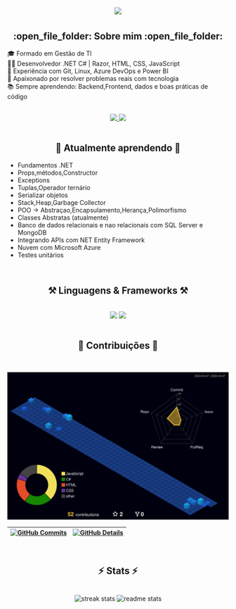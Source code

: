 <h1 align="center">
    <img src="https://readme-typing-svg.herokuapp.com/?font=Righteous&size=35&center=true&vCenter=true&width=500&height=70&duration=4000&lines=Hi+There!+👋;+I'm+Lucas+Cordeiro!;" />
</h1>

<h2 align = "Center">:open_file_folder: Sobre mim :open_file_folder:</h2>

🎓 Formado em Gestão de TI  
👨‍💻 Desenvolvedor .NET C# | Razor, HTML, CSS, JavaScript  
🔧 Experiência com Git, Linux, Azure DevOps e Power BI  
🚀 Apaixonado por resolver problemas reais com tecnologia  
📚 Sempre aprendendo: Backend,Frontend, dados e boas práticas de código  
</br>
<div align="center"> 
 <a href="https://www.linkedin.com/in/lucasramosdeveloper/" target="_blank">
    <img src="https://img.shields.io/badge/LinkedIn-0077B5?style=for-the-badge&logo=linkedin&logoColor=white" />
</a>
<a href="https://api.whatsapp.com/send?phone=5511971518404" target="_blank">
    <img src="https://img.shields.io/badge/WhatsApp-0077B5?style=for-the-badge&logo=whatsapp&logoColor=green"/>
</a>
</div>
<br/>

<h2 align ="center">🌱 Atualmente aprendendo 🌱</h2>
    
- Fundamentos .NET
- Props,métodos,Constructor
- Exceptions
- Tuplas,Operador ternário
- Serializar objetos
- Stack,Heap,Garbage Collector
- POO -> Abstraçao,Encapsulamento,Herança,Polimorfismo
- Classes Abstratas (atualmente)
- Banco de dados relacionais e nao relacionais com SQL Server e MongoDB
- Integrando APIs com NET Entity Framework
- Nuvem com Microsoft Azure
- Testes unitários
</div>
<br/>

<h2 align="center">⚒️ Linguagens & Frameworks ⚒️</h2>
<br/>
<div align="center">
    <img src="https://skillicons.dev/icons?i=bootstrap,visualstudio,html,git,css,vscode" />
    <img src="https://skillicons.dev/icons?i=javascript,linux,c#" /><br>
</div>
<br/>

<div align="center">
  <h2>📌 Contribuições 📌</h2>
  <br>
   
  ![Status](./profile-3d-contrib/profile-night-view.svg)
  
 | [![GitHub Commits](http://github-profile-summary-cards.vercel.app/api/cards/productive-time?username=LucasCordeiro-dev&theme=transparent&utcOffset=-3)](https://github.com/LucasCordeiro-dev/github-profile-summary-cards) | [![GitHub Details](http://github-profile-summary-cards.vercel.app/api/cards/profile-details?username=LucasCordeiro-dev&theme=transparent)](https://github.com/LucasCordeiro-dev/github-profile-summary-cards) |  
 | ----------- | ----------- |
  <br/>
</div>

</div>
 <h2 align="center">⚡ Stats ⚡</h2>
<br>
<div align=center>
  <img width=390 src="https://github-readme-streak-stats-salesp07.vercel.app/?user=LucasCordeiro-dev&count_private=true&theme=transparent&border_radius=10" alt="streak stats"/>
  <img width=390 src="https://github-readme-stats-salesp07.vercel.app/api?username=LucasCordeiro-dev&count_private=true&show_icons=true&theme=transparent&rank_icon=github&border_radius=10" alt="readme stats" />
  <br/>
</div>




